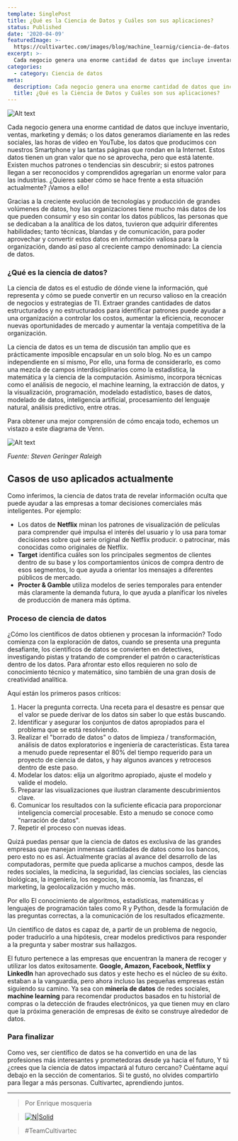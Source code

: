 ```yaml
---
template: SinglePost
title: ¿Qué es la Ciencia de Datos y Cuáles son sus aplicaciones?
status: Published
date: '2020-04-09'
featuredImage: >-
  https://cultivartec.com/images/blog/machine_learnig/ciencia-de-datos.jpg
excerpt: >-
  Cada negocio genera una enorme cantidad de datos que incluye inventario, ventas, marketing y demás; o los datos generamos diariamente en las redes sociales, las horas de vídeo en YouTube, los datos que producimos con nuestros Smartphone y las tantas páginas que rondan en la Internet. Estos datos tienen un gran valor que no se aprovecha, pero que está latente. Existen muchos patrones o tendencias sin descubrir; si estos patrones llegan a ser reconocidos y comprendidos agregarían un enorme valor para las industrias. ¿Quieres saber cómo se hace frente a esta situación actualmente? ¡Vamos a ello!
categories:
  - category: Ciencia de datos
meta:
  description: Cada negocio genera una enorme cantidad de datos que incluye inventario, ventas, marketing y demás; o los datos generamos diariamente en las redes sociales, las horas de vídeo en YouTube, los datos que producimos con nuestros Smartphone y las tantas páginas que rondan en la Internet. Estos datos tienen un gran valor que no se aprovecha, pero que está latente. Existen muchos patrones o tendencias sin descubrir; si estos patrones llegan a ser reconocidos y comprendidos agregarían un enorme valor para las industrias. ¿Quieres saber cómo se hace frente a esta situación actualmente?
  title: ¿Qué es la Ciencia de Datos y Cuáles son sus aplicaciones?
---
```

![Alt text](https://cultivartec.com/images/blog/machine_learnig/ciencia-de-datos.jpg 'Ciencia de datos')

Cada negocio genera una enorme cantidad de datos que incluye inventario, ventas, marketing y demás; o los datos generamos diariamente en las redes sociales, las horas de vídeo en YouTube, los datos que producimos con nuestros Smartphone y las tantas páginas que rondan en la Internet. Estos datos tienen un gran valor que no se aprovecha, pero que está latente. Existen muchos patrones o tendencias sin descubrir; si estos patrones llegan a ser reconocidos y comprendidos agregarían un enorme valor para las industrias. ¿Quieres saber cómo se hace frente a esta situación actualmente? ¡Vamos a ello!

Gracias a la creciente evolución de tecnologías y producción de grandes volúmenes de datos, hoy las organizaciones tiene mucho más datos de los que pueden consumir y eso sin contar los datos públicos, las personas que se dedicaban a la analítica de los datos, tuvieron que adquirir diferentes habilidades; tanto técnicas, blandas y de comunicación, para poder aprovechar y convertir estos datos en información valiosa para la organización, dando así paso al creciente campo denominado: La ciencia de datos.

### ¿Qué es la ciencia de datos?

La ciencia de datos es el estudio de dónde viene la información, qué representa y cómo se puede convertir en un recurso valioso en la creación de negocios y estrategias de TI. Extraer grandes cantidades de datos estructurados y no estructurados para identificar patrones puede ayudar a una organización a controlar los costos, aumentar la eficiencia, reconocer nuevas oportunidades de mercado y aumentar la ventaja competitiva de la organización.

La ciencia de datos es un tema de discusión tan amplio que es prácticamente imposible encapsular en un solo blog. No es un campo independiente en sí mismo, Por ello, una forma de considerarlo, es como una mezcla de campos interdisciplinarios como la estadística, la matemática y la ciencia de la computación. Asimismo, incorpora técnicas como el análisis de negocio, el machine learning, la extracción de datos, y la visualización, programación, modelado estadístico, bases de datos, modelado de datos, inteligencia artificial, procesamiento del lenguaje natural, análisis predictivo, entre otras.
 
Para obtener una mejor comprensión de cómo encaja todo, echemos un vistazo a este diagrama de Venn.


![Alt text](https://cultivartec.com/images/blog/machine_learnig/Data_sciencie_y_aplicaciones.png 'Diagrama de Venn de Ciencia de datos')

*Fuente: Steven Geringer Raleigh*

## Casos de uso aplicados actualmente

Como inferimos, la ciencia de datos trata de revelar información oculta que puede ayudar a las empresas a tomar decisiones comerciales más inteligentes. Por ejemplo:

 
* Los datos de **Netflix** minan los patrones de visualización de películas para comprender qué impulsa el interés del usuario y lo usa para tomar decisiones sobre qué serie original de Netflix producir. o patrocinar, más conocidas como originales de Netflix.
* **Target** identifica cuáles son los principales segmentos de clientes dentro de su base y los comportamientos únicos de compra dentro de esos segmentos, lo que ayuda a orientar los mensajes a diferentes públicos de mercado.
* **Procter & Gamble** utiliza modelos de series temporales para entender más claramente la demanda futura, lo que ayuda a planificar los niveles de producción de manera más óptima.

### Proceso de ciencia de datos

¿Cómo los científicos de datos obtienen y procesan la información? Todo comienza con la exploración de datos, cuando se presenta una pregunta desafiante, los científicos de datos se convierten en detectives, investigando pistas y tratando de comprender el patrón o características dentro de los datos. Para afrontar esto ellos requieren no solo de conocimiento técnico y matemático, sino también de una gran dosis de creatividad analítica.


Aquí están los primeros pasos críticos:
1. Hacer la pregunta correcta. Una receta para el desastre es pensar que el valor se puede derivar de los datos sin saber lo que estás buscando.
2. Identificar y asegurar los conjuntos de datos apropiados para el problema que se está resolviendo.
3. Realizar el "borrado de datos" o datos de limpieza / transformación, análisis de datos exploratorios e ingeniería de características. Esta tarea a menudo puede representar el 80% del tiempo requerido para un proyecto de ciencia de datos, y hay algunos avances y retrocesos dentro de este paso.
4. Modelar los datos: elija un algoritmo apropiado, ajuste el modelo y valide el modelo.
5. Preparar las visualizaciones que ilustran claramente descubrimientos clave.
6. Comunicar los resultados con la suficiente eficacia para proporcionar inteligencia comercial procesable. Esto a menudo se conoce como "narración de datos".
7. Repetir el proceso con nuevas ideas.

Quizá puedas pensar que la ciencia de datos es exclusiva de las grandes empresas que manejan inmensas cantidades de datos como los bancos, pero esto no es así. Actualmente gracias al avance del desarrollo de las computadoras, permite que pueda aplicarse a muchos campos, desde las redes sociales, la medicina, la seguridad, las ciencias sociales, las ciencias biológicas, la ingeniería, los negocios, la economía, las finanzas, el marketing, la geolocalización y mucho más.

Por ello El conocimiento de algoritmos, estadísticas, matemáticas y lenguajes de programación tales como R y Python, desde la formulación de las preguntas correctas, a la comunicación de los resultados eficazmente.

Un científico de datos es capaz de, a partir de un problema de negocio, poder traducirlo a una hipótesis, crear modelos predictivos para responder a la pregunta y saber mostrar sus hallazgos.

El futuro pertenece a las empresas que encuentran la manera de recoger y utilizar los datos exitosamente. **Google, Amazon, Facebook, Netflix y LinkedIn** han aprovechado sus datos y este hecho es el núcleo de su éxito. estaban a la vanguardia, pero ahora incluso las pequeñas empresas están siguiendo su camino. Ya sea con **minería de datos** de redes sociales, **machine learning** para recomendar productos basados en tu historial de compras o la detección de fraudes electrónicos, ya que tienen muy en claro que la próxima generación de empresas de éxito se construye alrededor de datos.

### Para finalizar
Como ves, ser científico de datos se ha convertido en una de las profesiones más interesantes y prometedoras desde ya hacia el futuro, Y tú ¿crees que la ciencia de datos impactará al futuro cercano? Cuéntame aquí debajo en la sección de comentarios. Si te gustó, no olvides compartirlo para llegar a más personas. Cultivartec, aprendiendo juntos.

---

> Por Enrique mosqueria

> [![N|Solid](https://i.imgur.com/iYkheW1.png=20x20)](https://twitter.com/csalazaraz)

> #TeamCultivartec
